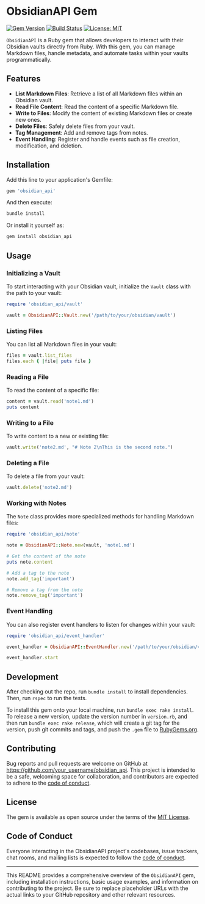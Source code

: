 # ObsidianAPI Gem

[![Gem Version](https://badge.fury.io/rb/obsidian_api.svg)](https://badge.fury.io/rb/obsidian_api_gem)
[![Build Status](https://travis-ci.org/your_username/obsidian_api_gem.svg?branch=main)](https://travis-ci.org/your_username/obsidian_api_gem)
[![License: MIT](https://img.shields.io/badge/License-MIT-yellow.svg)](https://opensource.org/licenses/MIT)

`ObsidianAPI` is a Ruby gem that allows developers to interact with their Obsidian vaults directly from Ruby. With this gem, you can manage Markdown files, handle metadata, and automate tasks within your vaults programmatically.

## Features

- **List Markdown Files**: Retrieve a list of all Markdown files within an Obsidian vault.
- **Read File Content**: Read the content of a specific Markdown file.
- **Write to Files**: Modify the content of existing Markdown files or create new ones.
- **Delete Files**: Safely delete files from your vault.
- **Tag Management**: Add and remove tags from notes.
- **Event Handling**: Register and handle events such as file creation, modification, and deletion.

## Installation

Add this line to your application's Gemfile:

```ruby
gem 'obsidian_api'
```

And then execute:

```bash
bundle install
```

Or install it yourself as:

```bash
gem install obsidian_api
```

## Usage

### Initializing a Vault

To start interacting with your Obsidian vault, initialize the `Vault` class with the path to your vault:

```ruby
require 'obsidian_api/vault'

vault = ObsidianAPI::Vault.new('/path/to/your/obsidian/vault')
```

### Listing Files

You can list all Markdown files in your vault:

```ruby
files = vault.list_files
files.each { |file| puts file }
```

### Reading a File

To read the content of a specific file:

```ruby
content = vault.read('note1.md')
puts content
```

### Writing to a File

To write content to a new or existing file:

```ruby
vault.write('note2.md', "# Note 2\nThis is the second note.")
```

### Deleting a File

To delete a file from your vault:

```ruby
vault.delete('note2.md')
```

### Working with Notes

The `Note` class provides more specialized methods for handling Markdown files:

```ruby
require 'obsidian_api/note'

note = ObsidianAPI::Note.new(vault, 'note1.md')

# Get the content of the note
puts note.content

# Add a tag to the note
note.add_tag('important')

# Remove a tag from the note
note.remove_tag('important')
```

### Event Handling

You can also register event handlers to listen for changes within your vault:

```ruby
require 'obsidian_api/event_handler'

event_handler = ObsidianAPI::EventHandler.new('/path/to/your/obsidian/vault')

event_handler.start
```

## Development

After checking out the repo, run `bundle install` to install dependencies. Then, run `rspec` to run the tests.

To install this gem onto your local machine, run `bundle exec rake install`. To release a new version, update the version number in `version.rb`, and then run `bundle exec rake release`, which will create a git tag for the version, push git commits and tags, and push the `.gem` file to [RubyGems.org](https://rubygems.org).

## Contributing

Bug reports and pull requests are welcome on GitHub at https://github.com/your_username/obsidian_api. This project is intended to be a safe, welcoming space for collaboration, and contributors are expected to adhere to the [code of conduct](https://github.com/your_username/obsidian_api_gem/blob/main/CODE_OF_CONDUCT.md).

## License

The gem is available as open source under the terms of the [MIT License](https://opensource.org/licenses/MIT).

## Code of Conduct

Everyone interacting in the ObsidianAPI project's codebases, issue trackers, chat rooms, and mailing lists is expected to follow the [code of conduct](https://github.com/your_username/obsidian_api/blob/main/CODE_OF_CONDUCT.md).

---

This README provides a comprehensive overview of the `ObsidianAPI` gem, including installation instructions, basic usage examples, and information on contributing to the project. Be sure to replace placeholder URLs with the actual links to your GitHub repository and other relevant resources.